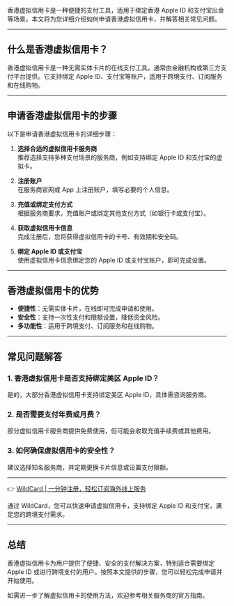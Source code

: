 香港虚拟信用卡是一种便捷的支付工具，适用于绑定香港 Apple ID 和支付宝出金等场景。本文将为您详细介绍如何申请香港虚拟信用卡，并解答相关常见问题。

---

## 什么是香港虚拟信用卡？

香港虚拟信用卡是一种无需实体卡片的在线支付工具，通常由金融机构或第三方支付平台提供。它支持绑定 Apple ID、支付宝等账户，适用于跨境支付、订阅服务和在线购物。

---

## 申请香港虚拟信用卡的步骤

以下是申请香港虚拟信用卡的详细步骤：

1. **选择合适的虚拟信用卡服务商**  
   推荐选择支持多种支付场景的服务商，例如支持绑定 Apple ID 和支付宝的虚拟卡。

2. **注册账户**  
   在服务商官网或 App 上注册账户，填写必要的个人信息。

3. **充值或绑定支付方式**  
   根据服务商要求，充值账户或绑定其他支付方式（如银行卡或支付宝）。

4. **获取虚拟信用卡信息**  
   完成注册后，您将获得虚拟信用卡的卡号、有效期和安全码。

5. **绑定 Apple ID 或支付宝**  
   使用虚拟信用卡信息绑定您的 Apple ID 或支付宝账户，即可完成设置。

---

## 香港虚拟信用卡的优势

- **便捷性**：无需实体卡片，在线即可完成申请和使用。
- **安全性**：支持一次性支付和限额设置，降低资金风险。
- **多功能性**：适用于跨境支付、订阅服务和在线购物。

---

## 常见问题解答

### 1. 香港虚拟信用卡是否支持绑定美区 Apple ID？
是的，大部分香港虚拟信用卡支持绑定美区 Apple ID，具体需咨询服务商。

### 2. 是否需要支付年费或月费？
部分虚拟信用卡服务商提供免费使用，但可能会收取充值手续费或其他费用。

### 3. 如何确保虚拟信用卡的安全性？
建议选择知名服务商，并定期更换卡片信息或设置支付限额。

---

👉 [WildCard | 一分钟注册，轻松订阅海外线上服务](https://bit.ly/bewildcard)

通过 WildCard，您可以快速申请虚拟信用卡，支持绑定 Apple ID 和支付宝，满足您的跨境支付需求。

---

## 总结

香港虚拟信用卡为用户提供了便捷、安全的支付解决方案，特别适合需要绑定 Apple ID 或进行跨境支付的用户。按照本文提供的步骤，您可以轻松完成申请并开始使用。

如需进一步了解虚拟信用卡的使用方法，欢迎参考相关服务商的官方指南。